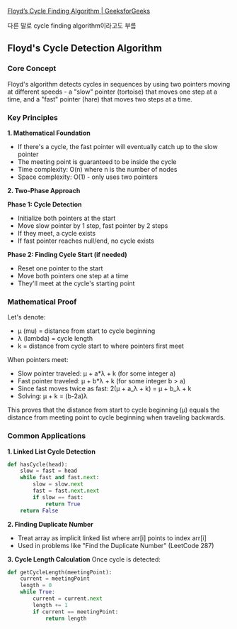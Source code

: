 [Floyd’s Cycle Finding Algorithm | GeeksforGeeks](https://www.geeksforgeeks.org/floyds-cycle-finding-algorithm/)

다른 말로 cycle finding algorithm이라고도 부름

## Floyd's Cycle Detection Algorithm

### Core Concept

Floyd's algorithm detects cycles in sequences by using two pointers moving at different speeds - a "slow" pointer (tortoise) that moves one step at a time, and a "fast" pointer (hare) that moves two steps at a time.

### Key Principles

**1. Mathematical Foundation**

- If there's a cycle, the fast pointer will eventually catch up to the slow pointer
- The meeting point is guaranteed to be inside the cycle
- Time complexity: O(n) where n is the number of nodes
- Space complexity: O(1) - only uses two pointers

**2. Two-Phase Approach**

**Phase 1: Cycle Detection**

- Initialize both pointers at the start
- Move slow pointer by 1 step, fast pointer by 2 steps
- If they meet, a cycle exists
- If fast pointer reaches null/end, no cycle exists

**Phase 2: Finding Cycle Start (if needed)**

- Reset one pointer to the start
- Move both pointers one step at a time
- They'll meet at the cycle's starting point

### Mathematical Proof

Let's denote:

- μ (mu) = distance from start to cycle beginning
- λ (lambda) = cycle length
- k = distance from cycle start to where pointers first meet

When pointers meet:

- Slow pointer traveled: μ + a*λ + k (for some integer a)
- Fast pointer traveled: μ + b*λ + k (for some integer b > a)
- Since fast moves twice as fast: 2(μ + a_λ + k) = μ + b_λ + k
- Solving: μ + k = (b-2a)λ

This proves that the distance from start to cycle beginning (μ) equals the distance from meeting point to cycle beginning when traveling backwards.

### Common Applications

**1. Linked List Cycle Detection**

```python
def hasCycle(head):
    slow = fast = head
    while fast and fast.next:
        slow = slow.next
        fast = fast.next.next
        if slow == fast:
            return True
    return False
```

**2. Finding Duplicate Number**

- Treat array as implicit linked list where arr[i] points to index arr[i]
- Used in problems like "Find the Duplicate Number" (LeetCode 287)

**3. Cycle Length Calculation** Once cycle is detected:

```python
def getCycleLength(meetingPoint):
    current = meetingPoint
    length = 0
    while True:
        current = current.next
        length += 1
        if current == meetingPoint:
            return length
```
